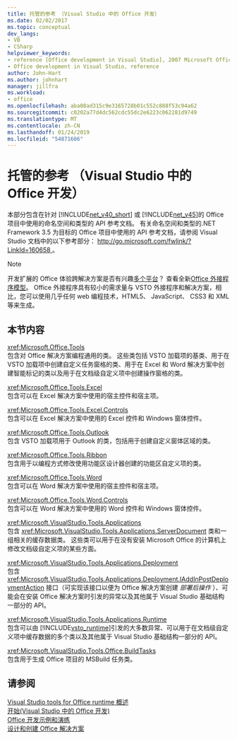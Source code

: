```yaml
---
title: 托管的参考 （Visual Studio 中的 Office 开发）
ms.date: 02/02/2017
ms.topic: conceptual
dev_langs:
- VB
- CSharp
helpviewer_keywords:
- reference [Office development in Visual Studio], 2007 Microsoft Office system
- Office development in Visual Studio, reference
author: John-Hart
ms.author: johnhart
manager: jillfra
ms.workload:
- office
ms.openlocfilehash: aba08ad315c9e3165728b01c552c888f53c94a62
ms.sourcegitcommit: c0202a77d4dc562cdc55dc2e6223c062281d9749
ms.translationtype: MT
ms.contentlocale: zh-CN
ms.lasthandoff: 01/24/2019
ms.locfileid: "54871606"
---
```

# <a name="managed-reference-office-development-in-visual-studio"></a>托管的参考 （Visual Studio 中的 Office 开发）
  本部分包含在针对 [!INCLUDE[net_v40_short](../sharepoint/includes/net-v40-short-md.md)] 或 [!INCLUDE[net_v45](../vsto/includes/net-v45-md.md)]的 Office 项目中使用的命名空间和类型的 API 参考文档。 有关命名空间和类型的.NET Framework 3.5 为目标的 Office 项目中使用的 API 参考文档，请参阅 Visual Studio 文档中的以下参考部分： [ http://go.microsoft.com/fwlink/?LinkId=160658 ](http://go.microsoft.com/fwlink/?LinkId=160658)。  
  
> [!NOTE]  
>  开发扩展的 Office 体验跨解决方案是否有兴趣[多个平台](https://dev.office.com/add-in-availability)？ 查看全新[Office 外接程序模型](https://dev.office.com/docs/add-ins/overview/office-add-ins)。 Office 外接程序具有较小的需求量与 VSTO 外接程序和解决方案，相比，您可以使用几乎任何 web 编程技术，HTML5、 JavaScript、 CSS3 和 XML 等来生成。  
  
## <a name="in-this-section"></a>本节内容  
 <xref:Microsoft.Office.Tools>  
 包含对 Office 解决方案编程通用的类。 这些类包括 VSTO 加载项的基类、用于在 VSTO 加载项中创建自定义任务窗格的类、用于在 Excel 和 Word 解决方案中创建智能标记的类以及用于在文档级自定义项中创建操作窗格的类。  
  
 <xref:Microsoft.Office.Tools.Excel>  
 包含可以在 Excel 解决方案中使用的宿主控件和宿主项。  
  
 <xref:Microsoft.Office.Tools.Excel.Controls>  
 包含可以在 Excel 解决方案中使用的 Excel 控件和 Windows 窗体控件。  
  
 <xref:Microsoft.Office.Tools.Outlook>  
 包含 VSTO 加载项用于 Outlook 的类，包括用于创建自定义窗体区域的类。  
  
 <xref:Microsoft.Office.Tools.Ribbon>  
 包含用于以编程方式修改使用功能区设计器创建的功能区自定义项的类。  
  
 <xref:Microsoft.Office.Tools.Word>  
 包含可以在 Word 解决方案中使用的宿主控件和宿主项。  
  
 <xref:Microsoft.Office.Tools.Word.Controls>  
 包含可以在 Word 解决方案中使用的 Word 控件和 Windows 窗体控件。  
  
 <xref:Microsoft.VisualStudio.Tools.Applications>  
 包含 <xref:Microsoft.VisualStudio.Tools.Applications.ServerDocument> 类和一组相关的缓存数据类。 这些类可以用于在没有安装 Microsoft Office 的计算机上修改文档级自定义项的某些方面。  
  
 <xref:Microsoft.VisualStudio.Tools.Applications.Deployment>  
 包含 <xref:Microsoft.VisualStudio.Tools.Applications.Deployment.IAddInPostDeploymentAction> 接口（可实现该接口以便为 Office 解决方案创建 *部署后操作* ）、可能会在安装 Office 解决方案时引发的异常以及其他属于 Visual Studio 基础结构一部分的 API。  
  
 <xref:Microsoft.VisualStudio.Tools.Applications.Runtime>  
 包含可以由 [!INCLUDE[vsto_runtime](../vsto/includes/vsto-runtime-md.md)]引发的大多数异常、可以用于在文档级自定义项中缓存数据的多个类以及其他属于 Visual Studio 基础结构一部分的 API。  
  
 <xref:Microsoft.VisualStudio.Tools.Office.BuildTasks>  
 包含用于生成 Office 项目的 MSBuild 任务类。  
  
## <a name="see-also"></a>请参阅  
 [Visual Studio tools for Office runtime 概述](../vsto/visual-studio-tools-for-office-runtime-overview.md)   
 [开始&#40;Visual Studio 中的 Office 开发&#41;](../vsto/getting-started-office-development-in-visual-studio.md)   
 [Office 开发示例和演练](../vsto/office-development-samples-and-walkthroughs.md)   
 [设计和创建 Office 解决方案](../vsto/designing-and-creating-office-solutions.md)  
